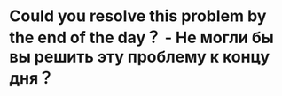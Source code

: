 # Could you resolve this problem by the end of the day？ - Не могли бы вы решить эту проблему к концу дня？

